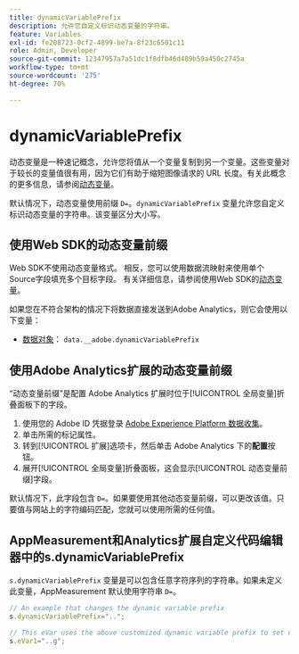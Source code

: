 ```yaml
---
title: dynamicVariablePrefix
description: 允许您自定义标识动态变量的字符串。
feature: Variables
exl-id: fe208723-0cf2-4899-be7a-8f23c6501c11
role: Admin, Developer
source-git-commit: 12347957a7a51dc1f8dfb46d489b59a450c2745a
workflow-type: tm+mt
source-wordcount: '275'
ht-degree: 70%

---
```


# dynamicVariablePrefix

动态变量是一种速记概念，允许您将值从一个变量复制到另一个变量。这些变量对于较长的变量值很有用，因为它们有助于缩短图像请求的 URL 长度。有关此概念的更多信息，请参阅[动态变量](../page-vars/dynamic-variables.md)。

默认情况下，动态变量使用前缀 `D=`。`dynamicVariablePrefix` 变量允许您自定义标识动态变量的字符串。该变量区分大小写。

## 使用Web SDK的动态变量前缀

Web SDK不使用动态变量格式。 相反，您可以使用数据流映射来使用单个Source字段填充多个目标字段。 有关详细信息，请参阅使用Web SDK的[动态变量](../page-vars/dynamic-variables.md#dynamic-variables-using-the-web-sdk)。

如果您在不符合架构的情况下将数据直接发送到Adobe Analytics，则它会使用以下变量：

* [数据对象](/help/implement/aep-edge/data-var-mapping.md)： `data.__adobe.dynamicVariablePrefix`

## 使用Adobe Analytics扩展的动态变量前缀

“动态变量前缀”是配置 Adobe Analytics 扩展时位于[!UICONTROL 全局变量]折叠面板下的字段。

1. 使用您的 Adobe ID 凭据登录 [Adobe Experience Platform 数据收集](https://experience.adobe.com/data-collection)。
1. 单击所需的标记属性。
1. 转到[!UICONTROL 扩展]选项卡，然后单击 Adobe Analytics 下的&#x200B;**配置**&#x200B;按钮。
1. 展开[!UICONTROL 全局变量]折叠面板，这会显示[!UICONTROL 动态变量前缀]字段。

默认情况下，此字段包含 `D=`。如果要使用其他动态变量前缀，可以更改该值。只要值与网站上的字符编码匹配，您就可以使用所需的任何值。

## AppMeasurement和Analytics扩展自定义代码编辑器中的s.dynamicVariablePrefix

`s.dynamicVariablePrefix` 变量是可以包含任意字符序列的字符串。如果未定义此变量，AppMeasurement 默认使用字符串 `D=`。

```js
// An example that changes the dynamic variable prefix
s.dynamicVariablePrefix="..";

// This eVar uses the above customized dynamic variable prefix to set eVar to page URL
s.eVar1="..g";
```
